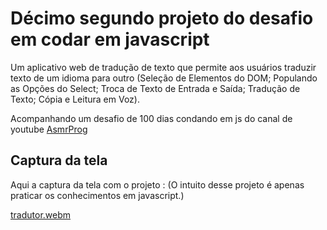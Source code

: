 # Décimo segundo projeto do desafio em codar em javascript
Um aplicativo web de tradução de texto que permite aos usuários traduzir texto de um idioma para outro (Seleção de Elementos do DOM;
Populando as Opções do Select; Troca de Texto de Entrada e Saída; Tradução de Texto; Cópia e Leitura em Voz).

Acompanhando um desafio de 100 dias condando em js do canal de youtube <a href="youtube.com/channel/UCJqXkOwrq7uBn-sn_Fvce9Q?sub_confirmation=1">AsmrProg</a>

## Captura da tela
Aqui a captura da tela com o projeto :
(O intuito desse projeto é apenas praticar os conhecimentos em javascript.)

[tradutor.webm](https://github.com/77971904/Desafio-de-codar-em-javascript12/assets/108705247/26cbdf55-b7ca-4758-b18b-7ed60711db77)
